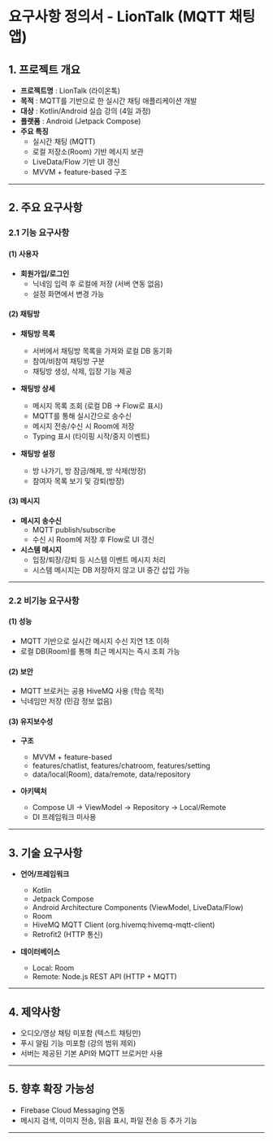 # 요구사항 정의서 - LionTalk (MQTT 채팅 앱)

## 1. 프로젝트 개요

- **프로젝트명** : LionTalk (라이온톡)
- **목적** : MQTT를 기반으로 한 실시간 채팅 애플리케이션 개발
- **대상** : Kotlin/Android 실습 강의 (4일 과정)
- **플랫폼** : Android (Jetpack Compose)
- **주요 특징**
  - 실시간 채팅 (MQTT)
  - 로컬 저장소(Room) 기반 메시지 보관
  - LiveData/Flow 기반 UI 갱신
  - MVVM + feature-based 구조

---

## 2. 주요 요구사항

### 2.1 기능 요구사항

#### (1) 사용자
- **회원가입/로그인**
  - 닉네임 입력 후 로컬에 저장 (서버 연동 없음)
  - 설정 화면에서 변경 가능

#### (2) 채팅방
- **채팅방 목록**
  - 서버에서 채팅방 목록을 가져와 로컬 DB 동기화
  - 참여/비참여 채팅방 구분
  - 채팅방 생성, 삭제, 입장 기능 제공

- **채팅방 상세**
  - 메시지 목록 조회 (로컬 DB → Flow로 표시)
  - MQTT를 통해 실시간으로 송수신
  - 메시지 전송/수신 시 Room에 저장
  - Typing 표시 (타이핑 시작/중지 이벤트)

- **채팅방 설정**
  - 방 나가기, 방 잠금/해제, 방 삭제(방장)
  - 참여자 목록 보기 및 강퇴(방장)

#### (3) 메시지
- **메시지 송수신**
  - MQTT publish/subscribe
  - 수신 시 Room에 저장 후 Flow로 UI 갱신
- **시스템 메시지**
  - 입장/퇴장/강퇴 등 시스템 이벤트 메시지 처리
  - 시스템 메시지는 DB 저장하지 않고 UI 중간 삽입 가능

---

### 2.2 비기능 요구사항

#### (1) 성능
- MQTT 기반으로 실시간 메시지 수신 지연 1초 이하
- 로컬 DB(Room)를 통해 최근 메시지는 즉시 조회 가능

#### (2) 보안
- MQTT 브로커는 공용 HiveMQ 사용 (학습 목적)
- 닉네임만 저장 (민감 정보 없음)

#### (3) 유지보수성
- **구조**
  - MVVM + feature-based
  - features/chatlist, features/chatroom, features/setting
  - data/local(Room), data/remote, data/repository

- **아키텍처**
  - Compose UI → ViewModel → Repository → Local/Remote
  - DI 프레임워크 미사용

---

## 3. 기술 요구사항

- **언어/프레임워크**
  - Kotlin
  - Jetpack Compose
  - Android Architecture Components (ViewModel, LiveData/Flow)
  - Room
  - HiveMQ MQTT Client (org.hivemq:hivemq-mqtt-client)
  - Retrofit2 (HTTP 통신)

- **데이터베이스**
  - Local: Room
  - Remote: Node.js REST API (HTTP + MQTT)

---

## 4. 제약사항

- 오디오/영상 채팅 미포함 (텍스트 채팅만)
- 푸시 알림 기능 미포함 (강의 범위 제외)
- 서버는 제공된 기본 API와 MQTT 브로커만 사용

---

## 5. 향후 확장 가능성

- Firebase Cloud Messaging 연동
- 메시지 검색, 이미지 전송, 읽음 표시, 파일 전송 등 추가 기능

---
